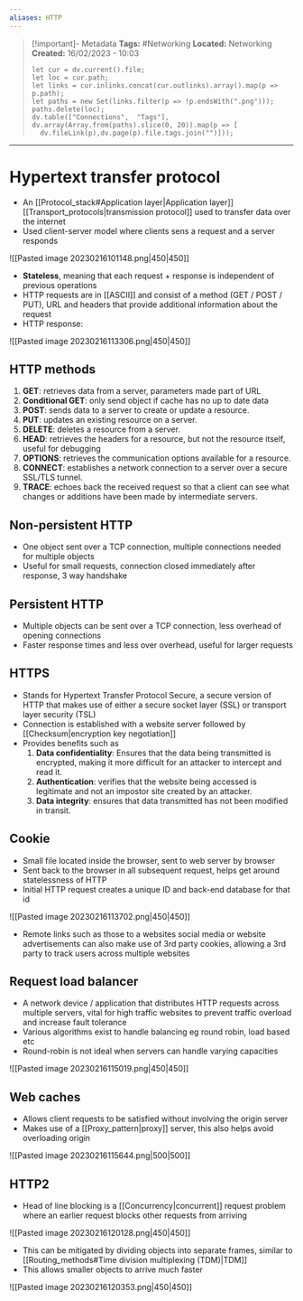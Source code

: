 ```yaml
---
aliases: HTTP
---
```


> [!important]- Metadata
> **Tags:** #Networking 
> **Located:** Networking
> **Created:** 16/02/2023 - 10:03
> ```dataviewjs
>let cur = dv.current().file;
>let loc = cur.path;
>let links = cur.inlinks.concat(cur.outlinks).array().map(p => p.path);
>let paths = new Set(links.filter(p => !p.endsWith(".png")));
>paths.delete(loc);
>dv.table(["Connections",  "Tags"], dv.array(Array.from(paths).slice(0, 20)).map(p => [
>   dv.fileLink(p),dv.page(p).file.tags.join("")]));
> ```

___
# Hypertext transfer protocol
- An [[Protocol_stack#Application layer|Application layer]] [[Transport_protocols|transmission protocol]] used to transfer data over the internet 
- Used client-server model where clients sens a request and a server responds 

![[Pasted image 20230216101148.png|450|450]]

- **Stateless**, meaning that each request + response is independent of previous operations
- HTTP requests are in [[ASCII]] and consist of a method (GET / POST / PUT), URL and headers that provide additional information about the request
- HTTP response: 

![[Pasted image 20230216113306.png|450|450]]

## HTTP methods
1.  **GET**: retrieves data from a server, parameters made part of URL
2. **Conditional GET**: only send object if cache has no up to date data 
3.  **POST**: sends data to a server to create or update a resource.
4.  **PUT**: updates an existing resource on a server.
5.  **DELETE**: deletes a resource from a server.
6.  **HEAD**: retrieves the headers for a resource, but not the resource itself, useful for debugging
7.  **OPTIONS**: retrieves the communication options available for a resource.
8.  **CONNECT**: establishes a network connection to a server over a secure SSL/TLS tunnel.
9.  **TRACE**: echoes back the received request so that a client can see what changes or additions have been made by intermediate servers.
## Non-persistent HTTP
- One object sent over a TCP connection, multiple connections needed for multiple objects 
- Useful for small requests, connection closed immediately after response, 3 way handshake

## Persistent HTTP
- Multiple objects can be sent over a TCP connection, less overhead of opening connections 
- Faster response times and less over overhead, useful for larger requests 

## HTTPS
- Stands for Hypertext Transfer Protocol Secure, a secure version of HTTP that makes use of either a secure socket layer (SSL) or transport layer security (TSL)
- Connection is established with a website server followed by [[Checksum|encryption key negotiation]]
- Provides benefits such as 
	1.  **Data confidentiality**: Ensures that the data being transmitted is encrypted, making it more difficult for an attacker to intercept and read it.
	2.  **Authentication**: verifies that the website being accessed is legitimate and not an impostor site created by an attacker.
	3.  **Data integrity**: ensures that data transmitted has not been modified in transit.

## Cookie
- Small file located inside the browser, sent to web server by browser 
- Sent back to the browser in all subsequent request, helps get around statelessness of HTTP
- Initial HTTP request creates a unique ID and back-end database for that id

![[Pasted image 20230216113702.png|450|450]]

- Remote links such as those to a websites social media or website advertisements can also make use of 3rd party cookies, allowing a 3rd party to track users across multiple websites

## Request load balancer
- A network device / application that distributes HTTP requests across multiple servers, vital for high traffic websites to prevent traffic overload and increase fault tolerance  
- Various algorithms exist to handle balancing eg round robin, load based etc 
- Round-robin is not ideal when servers can handle varying capacities 

![[Pasted image 20230216115019.png|450|450]]

## Web caches
- Allows client requests to be satisfied without involving the origin server 
- Makes use of a [[Proxy_pattern|proxy]] server, this also helps avoid overloading origin  

![[Pasted image 20230216115644.png|500|500]]

## HTTP2
- Head of line blocking is a [[Concurrency|concurrent]] request problem where an earlier request blocks other requests from arriving

![[Pasted image 20230216120128.png|450|450]]

- This can be mitigated by dividing objects into separate frames, similar to [[Routing_methods#Time division multiplexing (TDM)|TDM]] 
- This allows smaller objects to arrive much faster 

![[Pasted image 20230216120353.png|450|450]]

